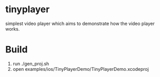 # tinyplayer
simplest video player which aims to demonstrate how the video player works.


# Build

1. run ./gen_proj.sh
2. open examples/ios/TinyPlayerDemo/TinyPlayerDemo.xcodeproj
